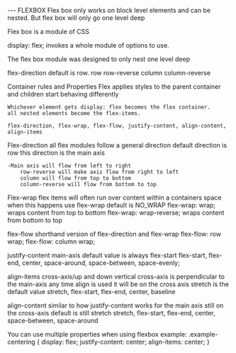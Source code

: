 --- FLEXBOX
Flex box only works on block level elements and can be nested.
But flex box will only go one level deep

Flex box is a module of CSS

display: flex; invokes a whole module of options to use.

The flex box module was designed to only nest one level deep

flex-direction default is row.
    row
    row-reverse
    column
    column-reverse

Container rules and Properties
    Flex applies styles to the parent container and children start behaving differently

    Whichever element gets display: flex becomes the flex container.
    all nested elements become the flex-items.

    flex-direction, flex-wrap, flex-flow, justify-content, align-content, align-items

Flex-direction
    all flex modules follow a general direction
    default direction is row
    this direction is the main axis

    -Main axis will flow from left to right
        row-reverse will make axis flow from right to left
        column will flow from top to bottom
        column-reverse will flow from bottom to top

Flex-wrap
    flex items will often run over content within a containers space
    when this happens use flex-wrap
    default is NO_WRAP
    flex-wrap: wrap; wraps content from top to bottom
    flex-wrap: wrap-reverse; wraps content from bottom to top

flex-flow
    shorthand version of flex-direction and flex-wrap
    flex-flow: row wrap;
    flex-flow: column wrap;

justify-content
    main-axis
    default value is always flex-start
    flex-start, flex-end, center, space-around, space-between, space-evenly;

align-items
    cross-axis/up and down vertical
    cross-axis is perpendicular to the main-axis
    any time align is used it will be on the cross axis
    stretch is the default value
    stretch, flex-start, flex-end, center, baseline

align-content
    similar to how justify-content works for the main axis
    still on the cross-axis
    default is still stretch
    stretch, flex-start, flex-end, center, space-between, space-around

You can use multiple properties when using flexbox
example:
    .example-centering {
        display: flex;
        justify-content: center;
        align-items: center;
    }